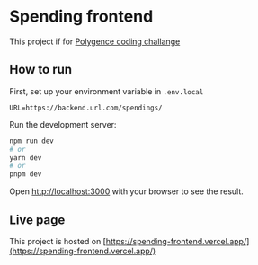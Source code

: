# Spending frontend

This project if for [Polygence coding challange](https://github.com/polygence/spending-frontend)

## How to run

First, set up your environment variable in `.env.local`

```env
URL=https://backend.url.com/spendings/
```

Run the development server:

```bash
npm run dev
# or
yarn dev
# or
pnpm dev
```

Open [http://localhost:3000](http://localhost:3000) with your browser to see the result.

## Live page

This project is hosted on [https://spending-frontend.vercel.app/](https://spending-frontend.vercel.app/)
